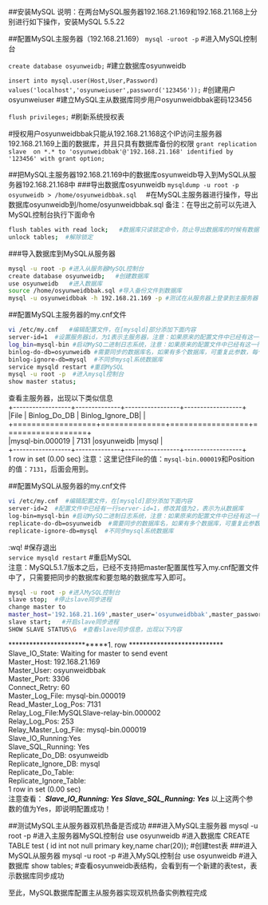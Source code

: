##安装MySQL
说明：在两台MySQL服务器192.168.21.169和192.168.21.168上分别进行如下操作，安装MySQL 5.5.22

##配置MySQL主服务器（192.168.21.169）
`mysql -uroot -p`   #进入MySQL控制台

`create database osyunweidb;`   #建立数据库osyunweidb

`insert into mysql.user(Host,User,Password) values('localhost','osyunweiuser',password('123456'));`   #创建用户osyunweiuser
#建立MySQL主从数据库同步用户osyunweidbbak密码123456 

`flush privileges;`    #刷新系统授权表

#授权用户osyunweidbbak只能从192.168.21.168这个IP访问主服务器192.168.21.169上面的数据库，并且只具有数据库备份的权限
`grant replication slave  on *.* to 'osyunweidbbak'@'192.168.21.168' identified by '123456' with grant option; `

##把MySQL主服务器192.168.21.169中的数据库osyunweidb导入到MySQL从服务器192.168.21.168中
###导出数据库osyunweidb
`mysqldump -u root -p osyunweidb > /home/osyunweidbbak.sql  ` #在MySQL主服务器进行操作，导出数据库osyunweidb到/home/osyunweidbbak.sql 
备注：在导出之前可以先进入MySQL控制台执行下面命令
```bash
flush tables with read lock;   #数据库只读锁定命令，防止导出数据库的时候有数据写入
unlock tables;  #解除锁定
```
###导入数据库到MySQL从服务器
```bash
mysql -u root -p #进入从服务器MySQL控制台
create database osyunweidb;   #创建数据库
use osyunweidb   #进入数据库
source /home/osyunweidbbak.sql #导入备份文件到数据库
mysql -u osyunweidbbak -h 192.168.21.169 -p #测试在从服务器上登录到主服务器
```

##配置MySQL主服务器的my.cnf文件
```bash
vi /etc/my.cnf   #编辑配置文件，在[mysqld]部分添加下面内容
server-id=1  #设置服务器id，为1表示主服务器，注意：如果原来的配置文件中已经有这一行，就不用再添加了。
log_bin=mysql-bin #启动MySQ二进制日志系统，注意：如果原来的配置文件中已经有这一行，就不用再添加了。
binlog-do-db=osyunweidb #需要同步的数据库名，如果有多个数据库，可重复此参数，每个数据库一行
binlog-ignore-db=mysql  #不同步mysql系统数据库
service mysqld restart #重启MySQL
mysql -u root -p  #进入mysql控制台
show master status; 
```
查看主服务器，出现以下类似信息  
+------------------+--------------+-----------------+------------------+  
|File              | Binlog_Do_DB | Binlog_Ignore_DB|                  |  
+==================+==============+=================+==================+  
|mysql-bin.000019  |   7131       |osyunweidb       |mysql             |  
+------------------+--------------+-----------------+------------------+  
1 row in set (0.00 sec)
注意：这里记住File的值：`mysql-bin.000019`和Position的值：`7131`，后面会用到。

##配置MySQL从服务器的my.cnf文件
```bash
vi /etc/my.cnf  #编辑配置文件，在[mysqld]部分添加下面内容
server-id=2  #配置文件中已经有一行server-id=1，修改其值为2，表示为从数据库
log-bin=mysql-bin #启动MySQ二进制日志系统，注意：如果原来的配置文件中已经有这一行，就不用再添加了。
replicate-do-db=osyunweidb  #需要同步的数据库名，如果有多个数据库，可重复此参数，每个数据库一行
replicate-ignore-db=mysql  #不同步mysql系统数据库
```
:wq!   #保存退出  
`service mysqld restart`  #重启MySQL  
注意：MySQL5.1.7版本之后，已经不支持把master配置属性写入my.cnf配置文件中了，只需要把同步的数据库和要忽略的数据库写入即可。
```bash
mysql -u root -p #进入MySQL控制台
slave stop;  #停止slave同步进程
change master to
master_host='192.168.21.169',master_user='osyunweidbbak',master_password='123456',master_log_file='mysql-bin.000019' ,master_log_pos=7131;   #执行同步语句
slave start;   #开启slave同步进程
SHOW SLAVE STATUS\G  #查看slave同步信息，出现以下内容
```
***************************1. row ***************************  
            Slave_IO_State: Waiting for master to send event  
                 Master_Host: 192.168.21.169  
                 Master_User: osyunweidbbak  
                 Master_Port: 3306  
               Connect_Retry: 60  
             Master_Log_File: mysql-bin.000019  
         Read_Master_Log_Pos: 7131    
              Relay_Log_File:MySQLSlave-relay-bin.000002  
               Relay_Log_Pos: 253  
       Relay_Master_Log_File: mysql-bin.000019  
            Slave_IO_Running:Yes  
           Slave_SQL_Running: Yes  
             Replicate_Do_DB: osyunweidb  
         Replicate_Ignore_DB: mysql  
          Replicate_Do_Table:  
      Replicate_Ignore_Table:  
1 row in set (0.00 sec)  
注意查看：
***Slave_IO_Running: Yes***
***Slave_SQL_Running: Yes***
以上这两个参数的值为Yes，即说明配置成功！

##测试MySQL主从服务器双机热备是否成功
###进入MySQL主服务器
mysql -u root -p #进入主服务器MySQL控制台
use osyunweidb  #进入数据库
CREATE TABLE test ( id int not null primary key,name char(20));  #创建test表
###进入MySQL从服务器
mysql -u root -p #进入MySQL控制台
use osyunweidb  #进入数据库
show tables; #查看osyunweidb表结构，会看到有一个新建的表test，表示数据库同步成功

至此，MySQL数据库配置主从服务器实现双机热备实例教程完成
